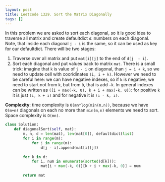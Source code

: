 ```yaml
---
layout: post
title: Leetcode 1329. Sort the Matrix Diagonally
tags: []
---
```


In this problem we are asked to sort each diagonal, so it is good idea to traverse all matrix and create defaultdict `d`: numbers on each diagonal. Note, that inside each diagonal `j - i` is the same, so it can be used as key for our defaultdict. There will be two stages:

1. Traverse over all matrix and put `mat[i][j]` to the end of `d[j  - i]`.
2. Sort each diagonal and put values back to matrix `mat`. There is a small trick: imagine that `k` is value of `j - i` on diagonal, than `j = i + k`, so we need to update cell with cooridinates `(i, i + k)`. However we need to be careful here: we can have negative indexes, so if `k` is negative, we need to start not from `k`, but from `0`, that is add `-k`. In general indexes can be written as `([i + max(-k, 0), k + i + max(-k, 0))`: for positive `k` it is just `(i, k + i)` and for negative it is `(i - k, i)`.

**Complexity**: time complexity is `O(mn*log(min(m,n))`, because we have `O(m+n)` diagonals on each no more than `min(m,n)` elements we need to sort. Space complexity is `O(mn)`.

```python
class Solution:
    def diagonalSort(self, mat):
        m, n, d = len(mat), len(mat[0]), defaultdict(list)
        for i in range(m):
            for j in range(n):
                d[j - i].append(mat[i][j])
                
        for k in d:
            for i, num in enumerate(sorted(d[k])):
                mat[i + max(-k, 0)][k + i + max(-k, 0)] = num
                
        return mat
```
